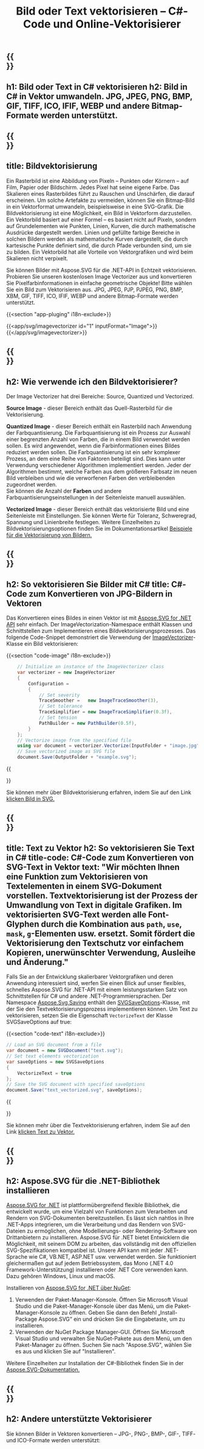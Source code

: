 ﻿---
translation: true
template: /templates/_template-vectorization.md
title: Bild oder Text vektorisieren – C#-Code und Online-Vektorisierer
url: /net/vectorization/
description: Konvertieren Sie Bilder oder SVG-Text in Vektorgrafiken und speichern Sie die Ausgabe im SVG-Format. Online oder in C# vektorisieren!
---

{{<section banner>}}
---
h1: Bild oder Text in C# vektorisieren
h2: Bild in C# in Vektor umwandeln. JPG, JPEG, PNG, BMP, GIF, TIFF, ICO, IFIF, WEBP und andere Bitmap-Formate werden unterstützt.
---

{{<section overview>}}
---
title: Bildvektorisierung
---

Ein Rasterbild ist eine Abbildung von Pixeln – Punkten oder Körnern – auf Film, Papier oder Bildschirm. Jedes Pixel hat seine eigene Farbe. Das Skalieren eines Rasterbildes führt zu Rauschen und Unschärfen, die darauf erscheinen. Um solche Artefakte zu vermeiden, können Sie ein Bitmap-Bild in ein Vektorformat umwandeln, beispielsweise in eine SVG-Grafik. Die Bildvektorisierung ist eine Möglichkeit, ein Bild in Vektorform darzustellen. Ein Vektorbild basiert auf einer Formel – es basiert nicht auf Pixeln, sondern auf Grundelementen wie Punkten, Linien, Kurven, die durch mathematische Ausdrücke dargestellt werden. Linien und gefüllte farbige Bereiche in solchen Bildern werden als mathematische Kurven dargestellt, die durch kartesische Punkte definiert sind, die durch Pfade verbunden sind, um sie zu bilden. Ein Vektorbild hat alle Vorteile von Vektorgrafiken und wird beim Skalieren nicht verpixelt.
 
Sie können Bilder mit Aspose.SVG für die .NET-API in Echtzeit vektorisieren. Probieren Sie unseren kostenlosen Image Vectorizer aus und konvertieren Sie Pixelfarbinformationen in einfache geometrische Objekte! Bitte wählen Sie ein Bild zum Vektorisieren aus. JPG, JPEG, PJP, PJPEG, PNG, BMP, XBM, GIF, TIFF, ICO, IFIF, WEBP und andere Bitmap-Formate werden unterstützt.

{{<section "app-pluging" i18n-exclude>}}

{{<app/svg/imagevectorizer id="1" inputFormat="Image">}}{{</app/svg/imagevectorizer>}}

{{<section plugin-use>}}
---
h2: Wie verwende ich den Bildvektorisierer?
---

Der Image Vectorizer hat drei Bereiche: Source, Quantized und Vectorized.

<b>Source Image</b> - dieser Bereich enthält das Quell-Rasterbild für die Vektorisierung.

<b>Quantized Image</b> - dieser Bereich enthält ein Rasterbild nach Anwendung der Farbquantisierung. Die Farbquantisierung ist ein Prozess zur Auswahl einer begrenzten Anzahl von Farben, die in einem Bild verwendet werden sollen. Es wird angewendet, wenn die Farbinformationen eines Bildes reduziert werden sollen. Die Farbquantisierung ist ein sehr komplexer Prozess, an dem eine Reihe von Faktoren beteiligt sind. Dies kann unter Verwendung verschiedener Algorithmen implementiert werden. Jeder der Algorithmen bestimmt, welche Farben aus dem größeren Farbsatz im neuen Bild verbleiben und wie die verworfenen Farben den verbleibenden zugeordnet werden. <br>Sie können die Anzahl der <b>Farben</b> und andere Farbquantisierungseinstellungen in der Seitenleiste manuell auswählen.

<b>Vectorized Image</b> - dieser Bereich enthält das vektorisierte Bild und eine Seitenleiste mit Einstellungen. Sie können Werte für Toleranz, Schweregrad, Spannung und Linienbreite festlegen. Weitere Einzelheiten zu Bildvektorisierungsoptionen finden Sie im Dokumentationsartikel <a href="https://docs.aspose.com/svg/net/how-to-work-with-aspose-svg-api/image-vectorization-examples/" target="_blank">Beispiele für die Vektorisierung von Bildern.</a>

{{<section image-vectorization>}}
---
h2: So vektorisieren Sie Bilder mit C#
title: C#-Code zum Konvertieren von JPG-Bildern in Vektoren
---

Das Konvertieren eines Bildes in einen Vektor ist mit <a href="https://products.aspose.com/svg/{{lang.url-fragment}}net/" target="_blank">Aspose.SVG for .NET API</a> sehr einfach. Der ImageVectorization-Namespace enthält Klassen und Schnittstellen zum Implementieren eines Bildvektorisierungsprozesses. Das folgende Code-Snippet demonstriert die Verwendung der <a href="https://reference.aspose.com/svg/net/aspose.svg.imagevectorization/imagevectorizer/" target="_blank">ImageVectorizer</a>-Klasse ein Bild vektorisieren:

{{<section "code-image" i18n-exclude>}}

```cs       
	// Initialize an instance of the ImageVectorizer class
    var vectorizer = new ImageVectorizer
    {
        Configuration = 
		{
			// Set severity
			TraceSmoother =   new ImageTraceSmoother(3),
			// Set tolerance
			TraceSimplifier = new ImageTraceSimplifier(0.3f),
			// Set tension
        	PathBuilder = new PathBuilder(0.5f),
		}
    };
    // Vectorize image from the specified file
	using var document = vectorizer.Vectorize(InputFolder + "image.jpg");
    // Save vectorized image as SVG file 
	document.Save(OutputFolder + "example.svg");
```

{{<section link-image>}}

Sie können mehr über Bildvektorisierung erfahren, indem Sie auf den Link <a href="https://products.aspose.com/svg/{{lang.url-fragment}}net/vectorization/image-to-svg/"> klicken Bild in SVG.</a>

{{<section text-vectorization>}}
---
title: Text zu Vektor
h2: So vektorisieren Sie Text in C#
title-code: C#-Code zum Konvertieren von SVG-Text in Vektor
text: "Wir möchten Ihnen eine Funktion zum Vektorisieren von Textelementen in einem SVG-Dokument vorstellen. Textvektorisierung ist der Prozess der Umwandlung von Text in digitale Grafiken. Im vektorisierten SVG-Text werden alle Font-Glyphen durch die Kombination aus `path`, `use`, `mask`, `g`-Elementen usw. ersetzt. Somit fördert die Vektorisierung den Textschutz vor einfachem Kopieren, unerwünschter Verwendung, Ausleihe und Änderung."
---

Falls Sie an der Entwicklung skalierbarer Vektorgrafiken und deren Anwendung interessiert sind, werfen Sie einen Blick auf unser flexibles, schnelles Aspose.SVG für .NET-API mit einem leistungsstarken Satz von Schnittstellen für C# und andere .NET-Programmiersprachen. Der Namespace <a href="https://reference.aspose.com/svg/net/aspose.svg.saving/" target="_blank">Aspose.Svg.Saving</a> enthält den <a href=" https://reference.aspose.com/svg/net/aspose.svg.saving/svgsaveoptions/" target="_blank">SVGSaveOptions</a>-Klasse, mit der Sie den Textvektorisierungsprozess implementieren können. Um Text zu vektorisieren, setzen Sie die Eigenschaft `VectorizeText` der Klasse SVGSaveOptions auf true:

{{<section "code-text" i18n-exclude>}}

```cs
// Load an SVG document from a file
var document = new SVGDocument("text.svg");
// Set text elements vectorization 
var saveOptions = new SVGSaveOptions
{
    VectorizeText = true
};    
// Save the SVG document with specified saveOptions
document.Save("text_vectorized.svg", saveOptions);
```

{{<section link-text>}}

Sie können mehr über die Textvektorisierung erfahren, indem Sie auf den Link <a href="https://products.aspose.com/svg/{{lang.url-fragment}}net/vectorization/text-to-vector/"> klicken Text zu Vektor.</a>

{{<section installing>}}
---
h2: Aspose.SVG für die .NET-Bibliothek installieren
---

<a href="https://products.aspose.com/svg/{{lang.url-fragment}}net/" target="_blank">Aspose.SVG for .NET</a> ist plattformübergreifend flexible Bibliothek, die entwickelt wurde, um eine Vielzahl von Funktionen zum Verarbeiten und Rendern von SVG-Dokumenten bereitzustellen. Es lässt sich nahtlos in Ihre .NET-Apps integrieren, um die Verarbeitung und das Rendern von SVG-Dateien zu ermöglichen, ohne Modellierungs- oder Rendering-Software von Drittanbietern zu installieren. Aspose.SVG für .NET bietet Entwicklern die Möglichkeit, mit seinem DOM zu arbeiten, das vollständig mit den offiziellen SVG-Spezifikationen kompatibel ist. Unsere API kann mit jeder .NET-Sprache wie C#, VB.NET, ASP.NET usw. verwendet werden. Sie funktioniert gleichermaßen gut auf jedem Betriebssystem, das Mono (.NET 4.0 Framework-Unterstützung) installieren oder .NET Core verwenden kann. Dazu gehören Windows, Linux und macOS.

Installieren von <a href="https://www.nuget.org/packages/Aspose.SVG" target="_blank">Aspose.SVG for .NET über NuGet</a>:
1. Verwenden der Paket-Manager-Konsole. Öffnen Sie Microsoft Visual Studio und die Paket-Manager-Konsole über das Menü, um die Paket-Manager-Konsole zu öffnen. Geben Sie dann den Befehl „Install-Package Aspose.SVG“ ein und drücken Sie die Eingabetaste, um zu installieren.
2. Verwenden der NuGet Package Manager-GUI. Öffnen Sie Microsoft Visual Studio und verwalten Sie NuGet-Pakete aus dem Menü, um den Paket-Manager zu öffnen. Suchen Sie nach "Aspose.SVG", wählen Sie es aus und klicken Sie auf "Installieren". </br>



Weitere Einzelheiten zur Installation der C#-Bibliothek finden Sie in der [Aspose.SVG-Dokumentation.](https://docs.aspose.com/svg/net/getting-started/installation/)

{{<section other-vectorizers>}}
---
h2: Andere unterstützte Vektorisierer
---

Sie können Bilder in Vektoren konvertieren – JPG-, PNG-, BMP-, GIF-, TIFF- und ICO-Formate werden unterstützt: